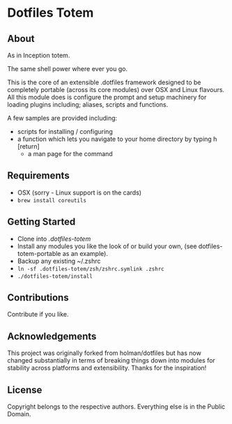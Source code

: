 # Dotfiles Totem



## About

As in Inception totem.

The same shell power where ever you go.

This is the core of an extensible .dotfiles framework designed to be completely portable (across its core modules) over OSX and Linux flavours.  All this module does is configure the prompt and setup machinery for loading plugins including; aliases, scripts and functions.

A few samples are provided including:

* scripts for installing / configuring
* a function which lets you navigate to your home directory by typing h [return]
    * a man page for the command



## Requirements

* OSX (sorry - Linux support is on the cards)
* `brew install coreutils`



## Getting Started

* Clone into *.dotfiles-totem*
* Install any modules you like the look of or build your own, (see dotfiles-totem-portable as an example).
* Backup any existing ~/.zshrc
* `ln -sf .dotfiles-totem/zsh/zshrc.symlink .zshrc`
* `./dotfiles-totem/install`



## Contributions

Contribute if you like.



## Acknowledgements

This project was originally forked from holman/dotfiles but has now changed substantially in terms of breaking things down into modules for stability across platforms and extensibility.  Thanks for the inspiration!


## License

Copyright belongs to the respective authors.  Everything else is in the
Public Domain.
